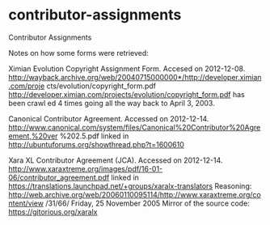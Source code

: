 # contributor-assignments
Contributor Assignments

Notes on how some forms were retrieved:

Ximian Evolution Copyright Assignment Form.  Accesed on 2012-12-08.
http://wayback.archive.org/web/20040715000000*/http://developer.ximian.com/proje
cts/evolution/copyright_form.pdf
http://developer.ximian.com/projects/evolution/copyright_form.pdf has been crawl
ed 4 times going all the way back to April 3, 2003.

Canonical Contributor Agreement.  Accessed on 2012-12-14.
http://www.canonical.com/system/files/Canonical%20Contributor%20Agreement,%20ver
%202.5.pdf
linked in http://ubuntuforums.org/showthread.php?t=1600610

Xara XL Contributor Agreement (JCA).  Accessed on 2012-12-14.
http://www.xaraxtreme.org/images/pdf/16-01-06/contributor_agreement.pdf
linked in https://translations.launchpad.net/+groups/xaralx-translators
Reasoning: 
http://web.archive.org/web/20060110095114/http://www.xaraxtreme.org/content/view
/31/66/
Friday, 25 November 2005
Mirror of the source code: https://gitorious.org/xaralx
